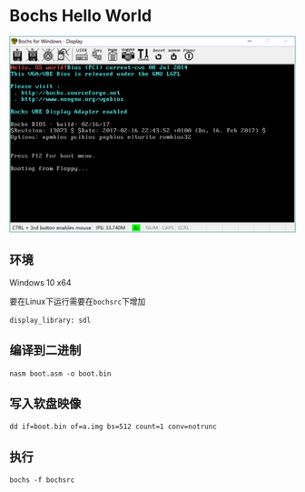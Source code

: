 # Bochs Hello World

![](./HelloOS.png)

## 环境

Windows 10 x64

要在Linux下运行需要在`bochsrc`下增加

`display_library: sdl`

## 编译到二进制

`nasm boot.asm -o boot.bin`

## 写入软盘映像

`dd if=boot.bin of=a.img bs=512 count=1 conv=notrunc`

## 执行

`bochs -f bochsrc`